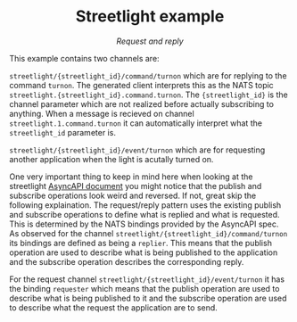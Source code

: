 <h1 align="center">Streetlight example</h1>
<p align="center">
  <em>Request and reply</em>
</p>

This example contains two channels are:

`streetlight/{streetlight_id}/command/turnon` which are for replying to the command `turnon`. The generated client interprets this as the NATS topic `streetlight.{streetlight_id}.command.turnon`. The `{streetlight_id}` is the channel parameter which are not realized before actually subscribing to anything. When a message is recieved on channel `streetlight.1.command.turnon` it can automatically interpret what the `streetlight_id` parameter is.

`streetlight/{streetlight_id}/event/turnon` which are for requesting another application when the light is acutally turned on.



One very important thing to keep in mind here when looking at the streetlight [AsyncAPI document](./streetlight.json) you might notice that the publish and subscribe operations look weird and reversed. If not, great skip the following explaination. The request/reply pattern uses the existing publish and subscribe operations to define what is replied and what is requested. This is determined by the NATS bindings provided by the AsyncAPI spec. As observed for the channel `streetlight/{streetlight_id}/command/turnon` its bindings are defined as being a `replier`. This means that the publish operation are used to describe what is being published to the application and the subscribe operation describes the corresponding reply.

For the request channel `streetlight/{streetlight_id}/event/turnon` it has the binding `requester` which means that the publish operation are used to describe what is being published to it and the subscribe operation are used to describe what the request the application are to send. 